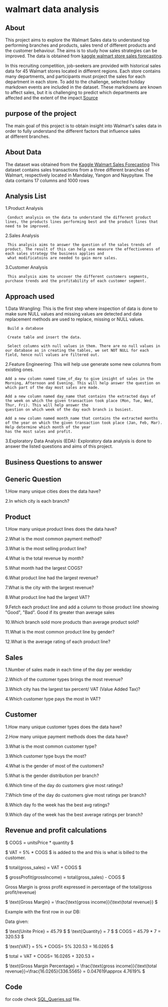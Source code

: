 # walmart data analysis

## About

This project aims to explore the Walmart Sales data to understand top performing branches and products, sales trend of different products and the customer behaviour. The aims is to study how sales strategies can be improved. The data is obtained from [kaggle walmart store sales forecasting](https://www.kaggle.com/c/walmart-recruiting-store-sales-forecasting).

In this recruiting competition, job-seekers are provided with historical sales data for 45 Walmart stores located in different regions. Each store contains many departments, and participants must project the sales for each department in each store. To add to the challenge, selected holiday markdown events are included in the dataset. These markdowns are known to affect sales, but it is challenging to predict which departments are affected and the extent of the impact.[Source](https://www.kaggle.com/c/walmart-recruiting-store-sales-forecasting)

## purpose of the project

The main goal of this project is to obtain insight into Walmart's sales data in order to fully understand the different factors that influence sales at different branches.


## About Data

The dataset was obtained from the [Kaggle Walmart Sales Forecasting](https://www.kaggle.com/c/walmart-recruiting-store-sales-forecasting) This dataset contains sales transactions from a three different branches of Walmart, respectively located in Mandalay, Yangon and Naypyitaw. The data contains 17 columns and 1000 rows


## Analysis List

1.Product Analysis

     Conduct analysis on the data to understand the different product lines, the products lines performing best and the product lines that need to be improved.

2.Sales Analysis

     This analysis aims to answer the question of the sales trends of product. The result of this can help use measure the effectiveness of each sales strategy the business applies and 
     what modificatoins are needed to gain more sales.

3.Customer Analysis

     This analysis aims to uncover the different customers segments, purchase trends and the profitability of each customer segment.

	 
		 
## Approach used

1.Data Wrangling: This is the first step where inspection of data is done to make sure NULL values and missing values are detected and data replacement methods are used to replace, 
                  missing or NULL values.
									
     Build a database
		 
     Create table and insert the data.
		 
     Select columns with null values in them. There are no null values in our database as in creating the tables, we set NOT NULL for each field, hence null values are filtered out.
		 
2.Feature Engineering: This will help use generate some new columns from existing ones.

    Add a new column named time_of_day to give insight of sales in the Morning, Afternoon and Evening. This will help answer the question on which part of the day most sales are made.

    Add a new column named day_name that contains the extracted days of the week on which the given transaction took place (Mon, Tue, Wed, Thur, Fri). This will help answer the 
    question on which week of the day each branch is busiest.

    Add a new column named month_name that contains the extracted months of the year on which the given transaction took place (Jan, Feb, Mar). Help determine which month of the year 
    has the most sales and profit.
		
3.Exploratory Data Analysis (EDA): Exploratory data analysis is done to answer the listed questions and aims of this project.


## Business Questions to answer

## Generic Question
  
1.How many unique cities does the data have?

2.In which city is each branch?

## Product

1.How many unique product lines does the data have?

2.What is the most common payment method?

3.What is the most selling product line?

4.What is the total revenue by month?

5.What month had the largest COGS?

6.What product line had the largest revenue?

7.What is the city with the largest revenue?

8.What product line had the largest VAT?

9.Fetch each product line and add a column to those product line showing "Good", "Bad". Good if its greater than average sales

10.Which branch sold more products than average product sold?

11.What is the most common product line by gender?

12.What is the average rating of each product line?


## Sales

1.Number of sales made in each time of the day per weekday

2.Which of the customer types brings the most revenue?

3.Which city has the largest tax percent/ VAT (Value Added Tax)?

4.Which customer type pays the most in VAT?

## Customer

1.How many unique customer types does the data have?

2.How many unique payment methods does the data have?

3.What is the most common customer type?

3.Which customer type buys the most?

4.What is the gender of most of the customers?

5.What is the gender distribution per branch?

6.Which time of the day do customers give most ratings?

7.Which time of the day do customers give most ratings per branch?

8.Which day fo the week has the best avg ratings?

9.Which day of the week has the best average ratings per branch?


## Revenue and profit calculations

$ COGS = unitsPrice * quantity $

$ VAT = 5% * COGS $ is added to the and this is what is billed to the customer.

$ total(gross_sales) = VAT + COGS $

$ grossProfit(grossIncome) = total(gross_sales) - COGS $

Gross Margin is gross profit expressed in percentage of the total(gross profit/revenue)

$ \text{Gross Margin} = \frac{\text{gross income}}{\text{total revenue}} $

Example with the first row in our DB:

Data given:

$ \text{Unite Price} = 45.79 $
$ \text{Quantity} = 7 $
$ COGS = 45.79 * 7 = 320.53 $

$ \text{VAT} = 5% * COGS\= 5% 320.53 = 16.0265 $

$ total = VAT + COGS\= 16.0265 + 320.53 = 

$ \text{Gross Margin Percentage} = \frac{\text{gross income}}{\text{total revenue}}\=\frac{16.0265}{336.5565} = 0.047619\\approx 4.7619% $


## Code

for code check [SQL_Queries.sql](https://github.com/madhurijuturi96/walmart-data-analysis/blob/main/SQL_Queries.sql) file.
